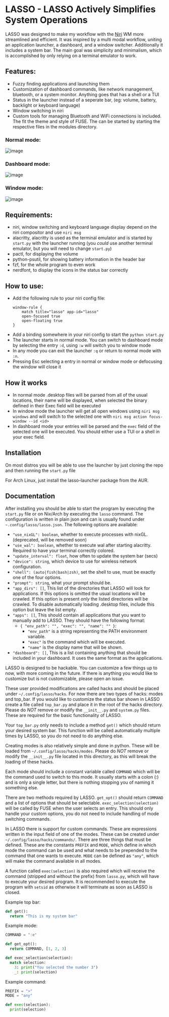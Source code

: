 # LASSO - LASSO Actively Simplifies System Operations
LASSO was designed to make my workflow with the [Niri](https://github.com/yalter/niri) WM more streamlined and efficient. It was inspired by a multi modal workflow, uniting an application launcher, a dashboard, and a window switcher. Additionally it includes a system bar. The main goal was simplicity and minimalism, which is accomplished by only relying on a terminal emulator to work.

## Features:
 - Fuzzy finding applications and launching them
 - Customization of dashboard commands, like network management, bluetooth, or a system monitor. Anything goes that has a shell or a TUI
 - Status in the launcher instead of a seperate bar, (eg: volume, battery, backlight or keyboard language)
 - Window switching in niri
 - Custom tools for managing Bluetooth and WiFi connections is included. The fit the theme and style of FUSE. The can be started by starting the respective files in the modules directory.

### Normal mode:
![image](https://github.com/user-attachments/assets/e6cb6053-d83e-4861-a44b-1a7244e94dec)

### Dashboard mode:
![image](https://github.com/user-attachments/assets/ff06e4b8-7934-4751-a369-c6e6b1e7b8fa)

### Window mode:
![image](https://github.com/user-attachments/assets/7f59e193-4eb1-40f6-922b-1adbe0f84d8e)


## Requirements:
 - niri, window switching and keyboard language display depend on the niri compositor and use `niri msg`
 - alacritty, alacritty is used as the terminal emulator and is started by `start.py` with the launcher running (you _could_ use another terminal emulator, but you will need to change `start.py`)
 - pactl, for displaying the volume
 - python-psutil, for showing battery information in the header bar
 - fzf, for the whole program to even work
 - nerdfont, to display the icons in the status bar correctly

## How to use:
 -  Add the following rule to your niri config file:
	```
	window-rule {
		match title="lasso" app-id="lasso"
		open-focused true
		open-floating true
	}
	```
 - Add a binding somewhere in your niri config to start the `python start.py`
 - The launcher starts in normal mode. You can switch to dashboard mode by selecting the entry `:d`, using `:w` will switch you to window mode
 - In any mode you can exit the launcher `:q` or return to normal mode with `:n`.
 - Pressing Esc selecting a entry in normal or window mode or defocusing the window will close it

## How it works
 - In normal mode .desktop files will be parsed from all of the usual locations, their name will be displayed, when selected the binary defined in their Exec field will be executed
 - In window mode the launcher will get all open windows using `niri msg windows` and will switch to the selected one with `niri msg action focus-window --id <id>`
 - In dashboard mode your entries will be parsed and the `exec` field of the selected one will be executed. You should either use a TUI or a shell in your exec field.

## Installation
On most distros you will be able to use the launcher by just cloning the repo and then running the `start.py` file

For Arch Linux, just install the lasso-launcher package from the AUR.

## Documentation
After installing you should be able to start the program by executing the `start.py` file or on Nix/Arch by executing the `lasso` command.
The configuration is written in plain json and can is usually found under `~.config/lasso/lasso.json`. The following options are available:
  - `"use_nixGL": boolean`, whether to execute processes with nixGL. (deprecated, will be removed soon)
  - `"use_wal": boolean`, whether to execute wal after starting alacritty. Required to have your terminal correctly colored.
  - `"update_interval": float`, how often to update the system bar (secs)
  - `"device": string`, which device to use for wireless network configuration.
  - `"shell": (auto|fish|bash|zsh)`, set the shell to use, must be exactly one of the four options.
  - `"prompt": string`, what your prompt should be. 
  - `"app_dirs": []`, This list of the directories that LASSO will look for applications. If this options is omitted the usual locations will be crawled. If this option is present _only_ the listed directories will be crawled. To disable automatically loading .desktop files, include this option but leave the list empty.
  - `"apps": []`, This should contain all applications that you want to manually add to LASSO. They should have the following format:
    - `{ "env_path": "", "exec": "", "name": "" }`:
      - `"env_path"` is a string representing the PATH environment variable.
      - `"exec"` is the command which will be executed.
      - `"name"` is the display name that will be shown.
  - `"dashboard": []`, This is a list containing anything that should be included in your dashboard. It uses the same format as the applications.

LASSO is designed to be hackable. You can customize a few things up to now, with more coming in the future. If there is anything you would like to customize but is not customizable, please open an issue.

These user provided modifications are called hacks and should be placed under `~/.config/lasso/hacks`. For now there are two types of hacks: modes and top_bar. If you would like to customize the status bar shown in LASSO create a file called `top_bar.py` and place it in the root of the hacks directory. Please do _NOT_ remove or modify the `__init__.py` and `system.py` files. These are required for the basic functionality of LASSO.

Your `top_bar.py` only needs to include a method `get()` which should return your desired system bar. This function will be called automatically multiple times by LASSO, so you do not need to do anything else.

Creating modes is also relatively simple and done in python. These will be loaded from `~/.config/lasso/hacks/modes`. Please do _NOT_ remove or modify the `__init__.py` file located in this directory, as this will break the loading of these hacks.

Each mode should include a constant variable called `COMMAND` which will be the command used to switch to this mode. It usually starts with a colon (:) and is only a single letter, but there is nothing stopping you of naming it something else.

There are two methods required by LASSO. `get_opt()` should return `COMMAND` and a list of options that should be selectable. `exec_selection(selection)` will be called by FUSE when the user selects an entry. This should only handle your custom options, you do not need to include handling of mode switching commands.

In LASSO there is support for custom commands. These are expressions written in the input field of one of the modes. These can be created under `~/.config/lasso/hacks/commands/`. There are three things that must be defined. These are the constants `PREFIX` and `MODE`, which define in which mode the command can be used and what needs to be prepended to the command that one wants to execute. `MODE` can be defined as `"any"`, which will make the command available in all modes. 

A function called `exec(selection)` is also required which will receive the command (stripped and without the prefix) from `lasso.py`, which will have to execute your desired program. It is recommended to execute the program with `setsid` as otherwise it will terminate as soon as LASSO is closed. 

Example top bar:
```python
def get():
  return "This is my system bar"
```

Example mode:
```python
COMMAND = ":e"

def get_opt():
  return COMMAND, [1, 2, 3]

def exec_selection(selection):
  match selection:
    3: print("You selected the number 3")
    _: print(selection)
```
Example command:
```python
PREFIX = ">"
MODE = "any"

def exec(selection):
  print(selection)
```
```
```
```
